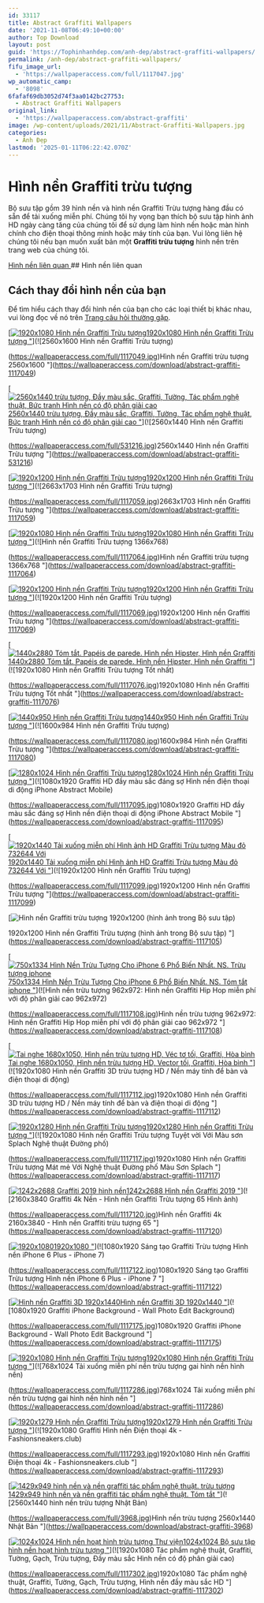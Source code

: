 ```yaml
---
id: 33117
title: Abstract Graffiti Wallpapers
date: '2021-11-08T06:49:10+00:00'
author: Top Download
layout: post
guid: 'https://Tophinhanhdep.com/anh-dep/abstract-graffiti-wallpapers/'
permalink: /anh-dep/abstract-graffiti-wallpapers/
fifu_image_url:
  - 'https://wallpaperaccess.com/full/1117047.jpg'
wp_automatic_camp:
  - '8098'
6fafaf69db3052d74f3aa0142bc27753:
  - Abstract Graffiti Wallpapers
original_link:
  - 'https://wallpaperaccess.com/abstract-graffiti'
image: /wp-content/uploads/2021/11/Abstract-Graffiti-Wallpapers.jpg
categories:
  - Ảnh Đẹp
lastmod: '2025-01-11T06:22:42.070Z'
---
```

# Hình nền Graffiti trừu tượng

Bộ sưu tập gồm 39 hình nền và hình nền Graffiti Trừu tượng hàng đầu có sẵn để tải xuống miễn phí. Chúng tôi hy vọng bạn thích bộ sưu tập hình ảnh HD ngày càng tăng của chúng tôi để sử dụng làm hình nền hoặc màn hình chính cho điện thoại thông minh hoặc máy tính của bạn. Vui lòng liên hệ chúng tôi nếu bạn muốn xuất bản một **Graffiti trừu tượng** hình nền trên trang web của chúng tôi.

[Hình nền liên quan ](#related) ## Hình nền liên quan

## Cách thay đổi hình nền của bạn

Để tìm hiểu cách thay đổi hình nền của bạn cho các loại thiết bị khác nhau, vui lòng đọc về nó trên [Trang câu hỏi thường gặp](https://tophinhanhdep.com/faq/).

  
[[![1920x1080 Hình nền Graffiti Trừu tượng](https://wallpaperaccess.com/full/1117047.jpg)1920x1080 Hình nền Graffiti Trừu tượng "](https://wallpaperaccess.com/download/abstract-graffiti-1117047)](![2560x1600 Hình nền Graffiti Trừu tượng)

(https://wallpaperaccess.com/full/1117049.jpg)Hình nền Graffiti trừu tượng 2560x1600 "](https://wallpaperaccess.com/download/abstract-graffiti-1117049)

[[![2560x1440 trừu tượng, Đầy màu sắc, Graffiti, Tường, Tác phẩm nghệ thuật, Bức tranh Hình nền có độ phân giải cao](https://wallpaperaccess.com/full/1117055.jpg)2560x1440 trừu tượng, Đầy màu sắc, Graffiti, Tường, Tác phẩm nghệ thuật, Bức tranh Hình nền có độ phân giải cao "](https://wallpaperaccess.com/download/abstract-graffiti-1117055)](![2560x1440 Hình nền Graffiti Trừu tượng)

(https://wallpaperaccess.com/full/531216.jpg)2560x1440 Hình nền Graffiti Trừu tượng "](https://wallpaperaccess.com/download/abstract-graffiti-531216)

[[![1920x1200 Hình nền Graffiti Trừu tượng](https://wallpaperaccess.com/full/1117057.jpg)1920x1200 Hình nền Graffiti Trừu tượng "](https://wallpaperaccess.com/download/abstract-graffiti-1117057)](![2663x1703 Hình nền Graffiti Trừu tượng)

(https://wallpaperaccess.com/full/1117059.jpg)2663x1703 Hình nền Graffiti Trừu tượng "](https://wallpaperaccess.com/download/abstract-graffiti-1117059)

[[![1920x1080 Hình nền Graffiti Trừu tượng](https://wallpaperaccess.com/full/1117061.jpg)1920x1080 Hình nền Graffiti Trừu tượng "](https://wallpaperaccess.com/download/abstract-graffiti-1117061)](![Hình nền Graffiti Trừu tượng 1366x768)

(https://wallpaperaccess.com/full/1117064.jpg)Hình nền Graffiti trừu tượng 1366x768 "](https://wallpaperaccess.com/download/abstract-graffiti-1117064)

[[![1920x1200 Hình nền Graffiti Trừu tượng](https://wallpaperaccess.com/full/751259.jpg)1920x1200 Hình nền Graffiti Trừu tượng "](https://wallpaperaccess.com/download/abstract-graffiti-751259)](![1920x1200 Hình nền Graffiti Trừu tượng)

(https://wallpaperaccess.com/full/1117069.jpg)1920x1200 Hình nền Graffiti Trừu tượng "](https://wallpaperaccess.com/download/abstract-graffiti-1117069)

[[![1440x2880 Tóm tắt.  Papéis de parede.  Hình nền Hipster, Hình nền Graffiti](https://wallpaperaccess.com/full/1117075.jpg)1440x2880 Tóm tắt. Papéis de parede. Hình nền Hipster, Hình nền Graffiti "](https://wallpaperaccess.com/download/abstract-graffiti-1117075)](![1920x1080 Hình nền Graffiti Trừu tượng Tốt nhất)

(https://wallpaperaccess.com/full/1117076.jpg)1920x1080 Hình nền Graffiti Trừu tượng Tốt nhất "](https://wallpaperaccess.com/download/abstract-graffiti-1117076)

[[![1440x950 Hình nền Graffiti Trừu tượng](https://wallpaperaccess.com/full/1117078.jpg)1440x950 Hình nền Graffiti Trừu tượng "](https://wallpaperaccess.com/download/abstract-graffiti-1117078)](![1600x984 Hình nền Graffiti Trừu tượng)

(https://wallpaperaccess.com/full/1117080.jpg)1600x984 Hình nền Graffiti Trừu tượng "](https://wallpaperaccess.com/download/abstract-graffiti-1117080)

[[![1280x1024 Hình nền Graffiti Trừu tượng](https://wallpaperaccess.com/full/1117091.jpg)1280x1024 Hình nền Graffiti Trừu tượng "](https://wallpaperaccess.com/download/abstract-graffiti-1117091)](![1080x1920 Graffiti HD đầy màu sắc đáng sợ Hình nền điện thoại di động iPhone Abstract Mobile)

(https://wallpaperaccess.com/full/1117095.jpg)1080x1920 Graffiti HD đầy màu sắc đáng sợ Hình nền điện thoại di động iPhone Abstract Mobile "](https://wallpaperaccess.com/download/abstract-graffiti-1117095)

[[![1920x1440 Tải xuống miễn phí Hình ảnh HD Graffiti Trừu tượng Màu đỏ 732644 Với](https://wallpaperaccess.com/full/1117098.jpg)1920x1440 Tải xuống miễn phí Hình ảnh HD Graffiti Trừu tượng Màu đỏ 732644 Với "](https://wallpaperaccess.com/download/abstract-graffiti-1117098)](![1920x1200 Hình nền Graffiti Trừu tượng)

(https://wallpaperaccess.com/full/1117099.jpg)1920x1200 Hình nền Graffiti Trừu tượng "](https://wallpaperaccess.com/download/abstract-graffiti-1117099)

[![Hình nền Graffiti trừu tượng 1920x1200 (hình ảnh trong Bộ sưu tập)](https://wallpaperaccess.com/full/1117105.jpg)

1920x1200 Hình nền Graffiti Trừu tượng (hình ảnh trong Bộ sưu tập) "](https://wallpaperaccess.com/download/abstract-graffiti-1117105)

[[![750x1334 Hình Nền Trừu Tượng Cho iPhone 6 Phổ Biến Nhất.  NS.  Trừu tượng iphone](https://wallpaperaccess.com/full/1117106.jpg)750x1334 Hình Nền Trừu Tượng Cho iPhone 6 Phổ Biến Nhất. NS. Tóm tắt iphone "](https://wallpaperaccess.com/download/abstract-graffiti-1117106)](![Hình nền trừu tượng 962x972: Hình nền Graffiti Hip Hop miễn phí với độ phân giải cao 962x972)

(https://wallpaperaccess.com/full/1117108.jpg)Hình nền trừu tượng 962x972: Hình nền Graffiti Hip Hop miễn phí với độ phân giải cao 962x972 "](https://wallpaperaccess.com/download/abstract-graffiti-1117108)

[[![Tai nghe 1680x1050, Hình nền trừu tượng HD, Véc tơ tối, Graffiti, Hòa bình](https://wallpaperaccess.com/full/1117111.jpg)Tai nghe 1680x1050, Hình nền trừu tượng HD, Vector tối, Graffiti, Hòa bình "](https://wallpaperaccess.com/download/abstract-graffiti-1117111)](![1920x1080 Hình nền Graffiti 3D trừu tượng HD / Nền máy tính để bàn và điện thoại di động)

(https://wallpaperaccess.com/full/1117112.jpg)1920x1080 Hình nền Graffiti 3D trừu tượng HD / Nền máy tính để bàn và điện thoại di động "](https://wallpaperaccess.com/download/abstract-graffiti-1117112)

[[![1920x1280 Hình nền Graffiti Trừu tượng](https://wallpaperaccess.com/full/1117115.jpg)1920x1280 Hình nền Graffiti Trừu tượng "](https://wallpaperaccess.com/download/abstract-graffiti-1117115)](![1920x1080 Hình nền Graffiti Trừu tượng Tuyệt vời Với Màu sơn Splach Nghệ thuật Đường phố)

(https://wallpaperaccess.com/full/1117117.jpg)1920x1080 Hình nền Graffiti Trừu tượng Mát mẻ Với Nghệ thuật Đường phố Màu Sơn Splach "](https://wallpaperaccess.com/download/abstract-graffiti-1117117)

[[![1242x2688 Graffiti 2019 hình nền](https://wallpaperaccess.com/full/1117118.png)1242x2688 Hình nền Graffiti 2019 "](https://wallpaperaccess.com/download/abstract-graffiti-1117118)](![2160x3840 Graffiti 4k Nền - Hình nền Graffiti Trừu tượng 65 Hình ảnh)

(https://wallpaperaccess.com/full/1117120.jpg)Hình nền Graffiti 4k 2160x3840 - Hình nền Graffiti trừu tượng 65 "](https://wallpaperaccess.com/download/abstract-graffiti-1117120)

[[![1920x1080 ](https://wallpaperaccess.com/full/1117121.jpg)1920x1080 "](https://wallpaperaccess.com/download/abstract-graffiti-1117121)](![1080x1920 Sáng tạo Graffiti Trừu tượng Hình nền iPhone 6 Plus - iPhone 7)

(https://wallpaperaccess.com/full/1117122.jpg)1080x1920 Sáng tạo Graffiti Trừu tượng Hình nền iPhone 6 Plus - iPhone 7 "](https://wallpaperaccess.com/download/abstract-graffiti-1117122)

[[![Hình nền Graffiti 3D 1920x1440](https://wallpaperaccess.com/full/1117173.jpg)Hình nền Graffiti 3D 1920x1440 "](https://wallpaperaccess.com/download/abstract-graffiti-1117173)](![1080x1920 Graffiti iPhone Background - Wall Photo Edit Background)

(https://wallpaperaccess.com/full/1117175.jpg)1080x1920 Graffiti iPhone Background - Wall Photo Edit Background "](https://wallpaperaccess.com/download/abstract-graffiti-1117175)

[[![1920x1080 Hình nền Graffiti Trừu tượng](https://wallpaperaccess.com/full/1117283.jpg)1920x1080 Hình nền Graffiti Trừu tượng "](https://wallpaperaccess.com/download/abstract-graffiti-1117283)](![768x1024 Tải xuống miễn phí nền trừu tượng gai hình nền hình nền)

(https://wallpaperaccess.com/full/1117286.jpg)768x1024 Tải xuống miễn phí nền trừu tượng gai hình nền hình nền "](https://wallpaperaccess.com/download/abstract-graffiti-1117286)

[[![1920x1279 Hình nền Graffiti Trừu tượng](https://wallpaperaccess.com/full/1117289.jpg)1920x1279 Hình nền Graffiti Trừu tượng "](https://wallpaperaccess.com/download/abstract-graffiti-1117289)](![1920x1080 Graffiti Hình nền Điện thoại 4k - Fashionsneakers.club)

(https://wallpaperaccess.com/full/1117293.jpg)1920x1080 Hình nền Graffiti Điện thoại 4k - Fashionsneakers.club "](https://wallpaperaccess.com/download/abstract-graffiti-1117293)

[[![1429x949 hình nền và nền graffiti tác phẩm nghệ thuật.  trừu tượng](https://wallpaperaccess.com/full/1117298.jpg)1429x949 hình nền và nền graffiti tác phẩm nghệ thuật. Tóm tắt "](https://wallpaperaccess.com/download/abstract-graffiti-1117298)](![2560x1440 hình nền trừu tượng Nhật Bản)

(https://wallpaperaccess.com/full/3968.jpg)Hình nền trừu tượng 2560x1440 Nhật Bản "](https://wallpaperaccess.com/download/abstract-graffiti-3968)

[[![1024x1024 Hình nền hoạt hình trừu tượng Thư viện](https://wallpaperaccess.com/full/1117301.jpg)1024x1024 Bộ sưu tập hình nền hoạt hình trừu tượng "](https://wallpaperaccess.com/download/abstract-graffiti-1117301)](![1920x1080 Tác phẩm nghệ thuật, Graffiti, Tường, Gạch, Trừu tượng, Đầy màu sắc Hình nền có độ phân giải cao)

(https://wallpaperaccess.com/full/1117302.jpg)1920x1080 Tác phẩm nghệ thuật, Graffiti, Tường, Gạch, Trừu tượng, Hình nền đầy màu sắc HD "](https://wallpaperaccess.com/download/abstract-graffiti-1117302)

